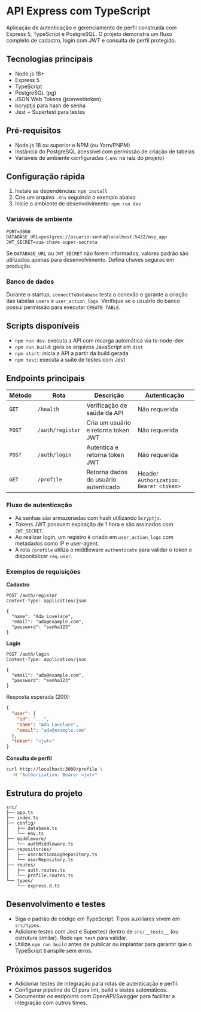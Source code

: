 ﻿# API Express com TypeScript

Aplicação de autenticação e gerenciamento de perfil construída com Express 5, TypeScript e PostgreSQL. O projeto demonstra um fluxo completo de cadastro, login com JWT e consulta de perfil protegido.

## Tecnologias principais
- Node.js 18+
- Express 5
- TypeScript
- PostgreSQL (pg)
- JSON Web Tokens (jsonwebtoken)
- bcryptjs para hash de senha
- Jest + Supertest para testes

## Pré-requisitos
- Node.js 18 ou superior e NPM (ou Yarn/PNPM)
- Instância do PostgreSQL acessível com permissão de criação de tabelas
- Variáveis de ambiente configuradas (`.env` na raiz do projeto)

## Configuração rápida
1. Instale as dependências: `npm install`
2. Crie um arquivo `.env` seguindo o exemplo abaixo
3. Inicie o ambiente de desenvolvimento: `npm run dev`

### Variáveis de ambiente
```env
PORT=3000
DATABASE_URL=postgres://usuario:senha@localhost:5432/mvp_app
JWT_SECRET=sua-chave-super-secreta
```

Se `DATABASE_URL` ou `JWT_SECRET` não forem informados, valores padrão são utilizados apenas para desenvolvimento. Defina chaves seguras em produção.

### Banco de dados
Durante o startup, `connectToDatabase` testa a conexão e garante a criação das tabelas `users` e `user_action_logs`. Verifique se o usuário do banco possui permissão para executar `CREATE TABLE`.

## Scripts disponíveis
- `npm run dev`: executa a API com recarga automática via ts-node-dev
- `npm run build`: gera os arquivos JavaScript em `dist`
- `npm start`: inicia a API a partir da build gerada
- `npm test`: executa a suíte de testes com Jest

## Endpoints principais
| Método | Rota | Descrição | Autenticação |
| ------ | ---- | --------- | ------------ |
| `GET` | `/health` | Verificação de saúde da API | Não requerida |
| `POST` | `/auth/register` | Cria um usuário e retorna token JWT | Não requerida |
| `POST` | `/auth/login` | Autentica e retorna token JWT | Não requerida |
| `GET` | `/profile` | Retorna dados do usuário autenticado | Header `Authorization: Bearer <token>` |

### Fluxo de autenticação
- As senhas são armazenadas com hash utilizando `bcryptjs`.
- Tokens JWT possuem expiração de 1 hora e são assinados com `JWT_SECRET`.
- Ao realizar login, um registro é criado em `user_action_logs` com metadados como IP e user-agent.
- A rota `/profile` utiliza o middleware `authenticate` para validar o token e disponibilizar `req.user`.

### Exemplos de requisições
**Cadastro**
```http
POST /auth/register
Content-Type: application/json

{
  "name": "Ada Lovelace",
  "email": "ada@example.com",
  "password": "senha123"
}
```

**Login**
```http
POST /auth/login
Content-Type: application/json

{
  "email": "ada@example.com",
  "password": "senha123"
}
```
Resposta esperada (200):
```json
{
  "user": {
    "id": "...",
    "name": "Ada Lovelace",
    "email": "ada@example.com"
  },
  "token": "<jwt>"
}
```

**Consulta de perfil**
```bash
curl http://localhost:3000/profile \
  -H "Authorization: Bearer <jwt>"
```

## Estrutura do projeto
```
src/
├── app.ts
├── index.ts
├── config/
│   ├── database.ts
│   └── env.ts
├── middleware/
│   └── authMiddleware.ts
├── repositories/
│   ├── userActionLogRepository.ts
│   └── userRepository.ts
├── routes/
│   ├── auth.routes.ts
│   └── profile.routes.ts
└── types/
    └── express.d.ts
```

## Desenvolvimento e testes
- Siga o padrão de código em TypeScript. Tipos auxiliares vivem em `src/types`.
- Adicione testes com Jest e Supertest dentro de `src/__tests__` (ou estrutura similar). Rode `npm test` para validar.
- Utilize `npm run build` antes de publicar ou implantar para garantir que o TypeScript transpile sem erros.

## Próximos passos sugeridos
- Adicionar testes de integração para rotas de autenticação e perfil.
- Configurar pipeline de CI para lint, build e testes automáticos.
- Documentar os endpoints com OpenAPI/Swagger para facilitar a integração com outros times.
